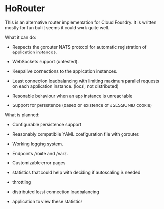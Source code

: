 HoRouter
========

This is an alternative router implementation for Cloud Foundry. It is written mostly 
for fun but it seems it could work quite well. 

What it can do:
    
* Respects the gorouter NATS protocol for automatic registration of application
  instances.

* WebSockets support (untested).
    
* Keepalive connections to the application instances.
    
* Least connection loadbalancing with limiting maximum parallel requests 
  on each application instance. (local; not distributed)
  
* Resonable behaviour when an app instance is unreachable

* Support for persistence (based on existence of JSESSIONID cookie)

What is planned:

* Configurable persistence support

* Reasonably compatibile YAML configuration file with gorouter.
    
* Working logging system.
    
* Endpoints /route and /varz.

* Customizable error pages

* statistics that could help with deciding if autoscaling is needed

* throttling
    
* distributed least connection loadbalancing

* application to view these statistics
